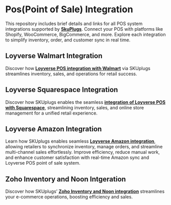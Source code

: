 # Pos(Point of Sale) Integration
This repository includes brief details and links for all POS system integrations supported by [**SkuPlugs**](https://skuplugs.com/). Connect your POS with platforms like Shopify, WooCommerce, BigCommerce, and more. Explore each integration to simplify inventory, order, and customer sync in real time.

## Loyverse Walmart Integration
Discover how [**Loyverse POS integration with Walmart**](https://skuplugs.com/loyverse-walmart-integration/) via SKUplugs streamlines inventory, sales, and operations for retail success.

## Loyverse Squarespace Integration
Discover how SKUplugs enables the seamless [**integration of Loyverse POS with Squarespace**](https://skuplugs.com/loyverse-squarespace-integration/), streamlining inventory, sales, and online store management for a unified retail experience.

## Loyverse Amazon Integration
Learn how SKUplugs enables seamless [**Loyverse Amazon integration**](https://skuplugs.com/loyverse-amazon-integration/), allowing retailers to synchronize inventory, manage orders, and streamline multi-channel sales effortlessly. Improve efficiency, reduce manual work, and enhance customer satisfaction with real-time Amazon sync and Loyverse POS point of sale system.

## Zoho Inventory and Noon Intgeration
Discover how SKUplugs’ [**Zoho Inventory and Noon integration**](https://skuplugs.com/zoho-noon-integration/) streamlines your e-commerce operations, boosting efficiency and sales.

